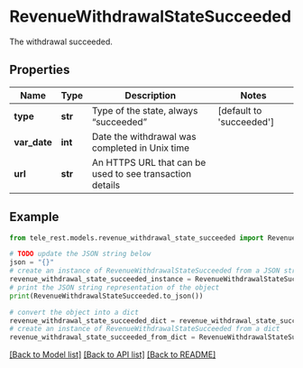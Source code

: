 # RevenueWithdrawalStateSucceeded

The withdrawal succeeded.

## Properties

Name | Type | Description | Notes
------------ | ------------- | ------------- | -------------
**type** | **str** | Type of the state, always “succeeded” | [default to 'succeeded']
**var_date** | **int** | Date the withdrawal was completed in Unix time | 
**url** | **str** | An HTTPS URL that can be used to see transaction details | 

## Example

```python
from tele_rest.models.revenue_withdrawal_state_succeeded import RevenueWithdrawalStateSucceeded

# TODO update the JSON string below
json = "{}"
# create an instance of RevenueWithdrawalStateSucceeded from a JSON string
revenue_withdrawal_state_succeeded_instance = RevenueWithdrawalStateSucceeded.from_json(json)
# print the JSON string representation of the object
print(RevenueWithdrawalStateSucceeded.to_json())

# convert the object into a dict
revenue_withdrawal_state_succeeded_dict = revenue_withdrawal_state_succeeded_instance.to_dict()
# create an instance of RevenueWithdrawalStateSucceeded from a dict
revenue_withdrawal_state_succeeded_from_dict = RevenueWithdrawalStateSucceeded.from_dict(revenue_withdrawal_state_succeeded_dict)
```
[[Back to Model list]](../README.md#documentation-for-models) [[Back to API list]](../README.md#documentation-for-api-endpoints) [[Back to README]](../README.md)


